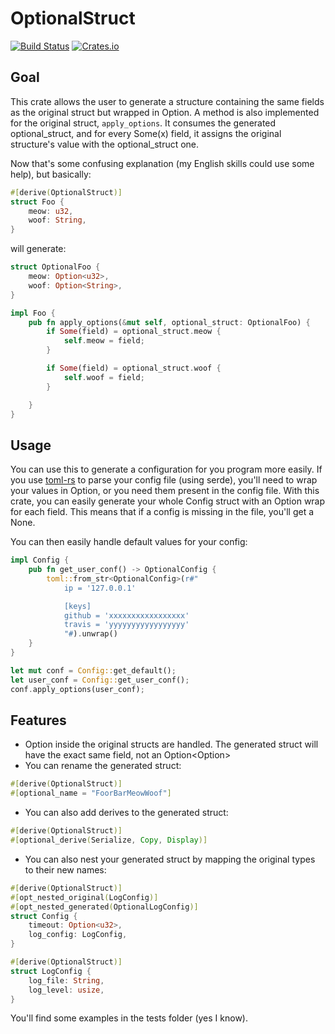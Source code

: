 # OptionalStruct
[![Build Status](https://travis-ci.org/pLesur/OptionalStruct.svg?branch=stable_channel)](https://travis-ci.org/pLesur/OptionalStruct)
[![Crates.io](https://img.shields.io/crates/v/optional_struct.svg)](https://crates.io/crates/optional_struct)

## Goal

This crate allows the user to generate a structure containing the same fields as the original struct but wrapped in Option<T>.
A method is also implemented for the original struct, `apply_options`. It consumes the generated optional_struct, and for every Some(x) field, it assigns the original structure's value with the optional_struct one.

Now that's some confusing explanation (my English skills could use some help), but basically:


```rust
#[derive(OptionalStruct)]
struct Foo {
	meow: u32,
	woof: String,
}
```

will generate:

```rust
struct OptionalFoo {
	meow: Option<u32>,
	woof: Option<String>,
}

impl Foo {
	pub fn apply_options(&mut self, optional_struct: OptionalFoo) {
		if Some(field) = optional_struct.meow {
			self.meow = field;
		}

		if Some(field) = optional_struct.woof {
			self.woof = field;
		}

	}
}
```

## Usage

You can use this to generate a configuration for you program more easily.
If you use [toml-rs](https://github.com/alexcrichton/toml-rs) to parse your config file (using serde),
you'll need to wrap your values in Option<T>, or you need them present in the config file.
With this crate, you can easily generate your whole Config struct with an Option<T> wrap for each field.
This means that if a config is missing in the file, you'll get a None.

You can then easily handle default values for your config:

```rust
impl Config {
	pub fn get_user_conf() -> OptionalConfig {
		toml::from_str<OptionalConfig>(r#"
			ip = '127.0.0.1'

			[keys]
			github = 'xxxxxxxxxxxxxxxxx'
			travis = 'yyyyyyyyyyyyyyyyy'
		    "#).unwrap()
	}
}

let mut conf = Config::get_default();
let user_conf = Config::get_user_conf();
conf.apply_options(user_conf);
```

## Features

* Option<T> inside the original structs are handled. The generated struct will have the exact same field, not an Option<Option<T>>
* You can rename the generated struct:
```rust
#[derive(OptionalStruct)]
#[optional_name = "FoorBarMeowWoof"]
```
* You can also add derives to the generated struct:
```rust
#[derive(OptionalStruct)]
#[optional_derive(Serialize, Copy, Display)]
```
* You can also nest your generated struct by mapping the original types to their new names:
```rust
#[derive(OptionalStruct)]
#[opt_nested_original(LogConfig)]
#[opt_nested_generated(OptionalLogConfig)]
struct Config {
    timeout: Option<u32>,
    log_config: LogConfig,
}

#[derive(OptionalStruct)]
struct LogConfig {
    log_file: String,
    log_level: usize,
}
```

You'll find some examples in the tests folder (yes I know).
